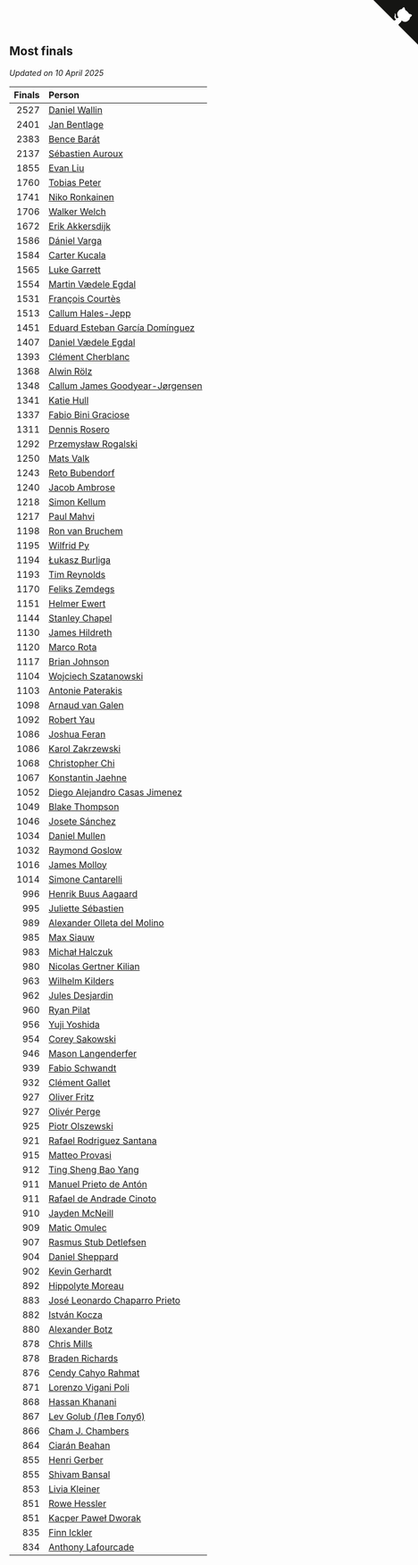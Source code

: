 ## Most finals

*Updated on 10 April 2025*

| Finals | Person |
| ---: | :--- |
| 2527 | [Daniel Wallin](https://www.worldcubeassociation.org/persons/2013WALL03) |
| 2401 | [Jan Bentlage](https://www.worldcubeassociation.org/persons/2010BENT01) |
| 2383 | [Bence Barát](https://www.worldcubeassociation.org/persons/2008BARA01) |
| 2137 | [Sébastien Auroux](https://www.worldcubeassociation.org/persons/2008AURO01) |
| 1855 | [Evan Liu](https://www.worldcubeassociation.org/persons/2009LIUE01) |
| 1760 | [Tobias Peter](https://www.worldcubeassociation.org/persons/2014PETE03) |
| 1741 | [Niko Ronkainen](https://www.worldcubeassociation.org/persons/2010RONK01) |
| 1706 | [Walker Welch](https://www.worldcubeassociation.org/persons/2011WELC01) |
| 1672 | [Erik Akkersdijk](https://www.worldcubeassociation.org/persons/2005AKKE01) |
| 1586 | [Dániel Varga](https://www.worldcubeassociation.org/persons/2008VARG01) |
| 1584 | [Carter Kucala](https://www.worldcubeassociation.org/persons/2015KUCA01) |
| 1565 | [Luke Garrett](https://www.worldcubeassociation.org/persons/2017GARR05) |
| 1554 | [Martin Vædele Egdal](https://www.worldcubeassociation.org/persons/2013EGDA02) |
| 1531 | [François Courtès](https://www.worldcubeassociation.org/persons/2008COUR01) |
| 1513 | [Callum Hales-Jepp](https://www.worldcubeassociation.org/persons/2012HALE01) |
| 1451 | [Eduard Esteban García Domínguez](https://www.worldcubeassociation.org/persons/2011EDUA01) |
| 1407 | [Daniel Vædele Egdal](https://www.worldcubeassociation.org/persons/2013EGDA01) |
| 1393 | [Clément Cherblanc](https://www.worldcubeassociation.org/persons/2014CHER05) |
| 1368 | [Alwin Rölz](https://www.worldcubeassociation.org/persons/2016ROLZ01) |
| 1348 | [Callum James Goodyear-Jørgensen](https://www.worldcubeassociation.org/persons/2012GOOD02) |
| 1341 | [Katie Hull](https://www.worldcubeassociation.org/persons/2010HULL01) |
| 1337 | [Fabio Bini Graciose](https://www.worldcubeassociation.org/persons/2010GRAC02) |
| 1311 | [Dennis Rosero](https://www.worldcubeassociation.org/persons/2010ROSE03) |
| 1292 | [Przemysław Rogalski](https://www.worldcubeassociation.org/persons/2013ROGA02) |
| 1250 | [Mats Valk](https://www.worldcubeassociation.org/persons/2007VALK01) |
| 1243 | [Reto Bubendorf](https://www.worldcubeassociation.org/persons/2012BUBE01) |
| 1240 | [Jacob Ambrose](https://www.worldcubeassociation.org/persons/2010AMBR01) |
| 1218 | [Simon Kellum](https://www.worldcubeassociation.org/persons/2016KELL12) |
| 1217 | [Paul Mahvi](https://www.worldcubeassociation.org/persons/2012MAHV01) |
| 1198 | [Ron van Bruchem](https://www.worldcubeassociation.org/persons/2003BRUC01) |
| 1195 | [Wilfrid Py](https://www.worldcubeassociation.org/persons/2016PYWI01) |
| 1194 | [Łukasz Burliga](https://www.worldcubeassociation.org/persons/2013BURL01) |
| 1193 | [Tim Reynolds](https://www.worldcubeassociation.org/persons/2005REYN01) |
| 1170 | [Feliks Zemdegs](https://www.worldcubeassociation.org/persons/2009ZEMD01) |
| 1151 | [Helmer Ewert](https://www.worldcubeassociation.org/persons/2015EWER01) |
| 1144 | [Stanley Chapel](https://www.worldcubeassociation.org/persons/2016CHAP04) |
| 1130 | [James Hildreth](https://www.worldcubeassociation.org/persons/2009HILD01) |
| 1120 | [Marco Rota](https://www.worldcubeassociation.org/persons/2009ROTA01) |
| 1117 | [Brian Johnson](https://www.worldcubeassociation.org/persons/2013JOHN10) |
| 1104 | [Wojciech Szatanowski](https://www.worldcubeassociation.org/persons/2011SZAT01) |
| 1103 | [Antonie Paterakis](https://www.worldcubeassociation.org/persons/2012PATE01) |
| 1098 | [Arnaud van Galen](https://www.worldcubeassociation.org/persons/2006GALE01) |
| 1092 | [Robert Yau](https://www.worldcubeassociation.org/persons/2009YAUR01) |
| 1086 | [Joshua Feran](https://www.worldcubeassociation.org/persons/2011FERA01) |
| 1086 | [Karol Zakrzewski](https://www.worldcubeassociation.org/persons/2014ZAKR01) |
| 1068 | [Christopher Chi](https://www.worldcubeassociation.org/persons/2014CHIC01) |
| 1067 | [Konstantin Jaehne](https://www.worldcubeassociation.org/persons/2015JAEH01) |
| 1052 | [Diego Alejandro Casas Jimenez](https://www.worldcubeassociation.org/persons/2014JIME05) |
| 1049 | [Blake Thompson](https://www.worldcubeassociation.org/persons/2010THOM03) |
| 1046 | [Josete Sánchez](https://www.worldcubeassociation.org/persons/2015SANC18) |
| 1034 | [Daniel Mullen](https://www.worldcubeassociation.org/persons/2016MULL04) |
| 1032 | [Raymond Goslow](https://www.worldcubeassociation.org/persons/2014GOSL01) |
| 1016 | [James Molloy](https://www.worldcubeassociation.org/persons/2011MOLL01) |
| 1014 | [Simone Cantarelli](https://www.worldcubeassociation.org/persons/2012CANT02) |
| 996 | [Henrik Buus Aagaard](https://www.worldcubeassociation.org/persons/2006BUUS01) |
| 995 | [Juliette Sébastien](https://www.worldcubeassociation.org/persons/2014SEBA01) |
| 989 | [Alexander Olleta del Molino](https://www.worldcubeassociation.org/persons/2008OLLE01) |
| 985 | [Max Siauw](https://www.worldcubeassociation.org/persons/2017SIAU02) |
| 983 | [Michał Halczuk](https://www.worldcubeassociation.org/persons/2006HALC01) |
| 980 | [Nicolas Gertner Kilian](https://www.worldcubeassociation.org/persons/2013GERT01) |
| 963 | [Wilhelm Kilders](https://www.worldcubeassociation.org/persons/2010KILD02) |
| 962 | [Jules Desjardin](https://www.worldcubeassociation.org/persons/2010DESJ01) |
| 960 | [Ryan Pilat](https://www.worldcubeassociation.org/persons/2016PILA03) |
| 956 | [Yuji Yoshida](https://www.worldcubeassociation.org/persons/2015YOSH01) |
| 954 | [Corey Sakowski](https://www.worldcubeassociation.org/persons/2011SAKO01) |
| 946 | [Mason Langenderfer](https://www.worldcubeassociation.org/persons/2013LANG03) |
| 939 | [Fabio Schwandt](https://www.worldcubeassociation.org/persons/2014SCHW02) |
| 932 | [Clément Gallet](https://www.worldcubeassociation.org/persons/2004GALL02) |
| 927 | [Oliver Fritz](https://www.worldcubeassociation.org/persons/2014FRIT02) |
| 927 | [Olivér Perge](https://www.worldcubeassociation.org/persons/2007PERG01) |
| 925 | [Piotr Olszewski](https://www.worldcubeassociation.org/persons/2013OLSZ02) |
| 921 | [Rafael Rodriguez Santana](https://www.worldcubeassociation.org/persons/2012SANT12) |
| 915 | [Matteo Provasi](https://www.worldcubeassociation.org/persons/2009PROV01) |
| 912 | [Ting Sheng Bao Yang](https://www.worldcubeassociation.org/persons/2008BAOY01) |
| 911 | [Manuel Prieto de Antón](https://www.worldcubeassociation.org/persons/2015ANTO04) |
| 911 | [Rafael de Andrade Cinoto](https://www.worldcubeassociation.org/persons/2007CINO01) |
| 910 | [Jayden McNeill](https://www.worldcubeassociation.org/persons/2012MCNE01) |
| 909 | [Matic Omulec](https://www.worldcubeassociation.org/persons/2010OMUL02) |
| 907 | [Rasmus Stub Detlefsen](https://www.worldcubeassociation.org/persons/2014DETL01) |
| 904 | [Daniel Sheppard](https://www.worldcubeassociation.org/persons/2009SHEP01) |
| 902 | [Kevin Gerhardt](https://www.worldcubeassociation.org/persons/2013GERH01) |
| 892 | [Hippolyte Moreau](https://www.worldcubeassociation.org/persons/2008MORE02) |
| 883 | [José Leonardo Chaparro Prieto](https://www.worldcubeassociation.org/persons/2011CHAP01) |
| 882 | [István Kocza](https://www.worldcubeassociation.org/persons/2005KOCZ01) |
| 880 | [Alexander Botz](https://www.worldcubeassociation.org/persons/2013BOTZ01) |
| 878 | [Chris Mills](https://www.worldcubeassociation.org/persons/2014MILL04) |
| 878 | [Braden Richards](https://www.worldcubeassociation.org/persons/2017RICH02) |
| 876 | [Cendy Cahyo Rahmat](https://www.worldcubeassociation.org/persons/2010RAHM02) |
| 871 | [Lorenzo Vigani Poli](https://www.worldcubeassociation.org/persons/2007POLI01) |
| 868 | [Hassan Khanani](https://www.worldcubeassociation.org/persons/2018KHAN26) |
| 867 | [Lev Golub (Лев Голуб)](https://www.worldcubeassociation.org/persons/2014HOLU01) |
| 866 | [Cham J. Chambers](https://www.worldcubeassociation.org/persons/2017CHAM09) |
| 864 | [Ciarán Beahan](https://www.worldcubeassociation.org/persons/2012BEAH01) |
| 855 | [Henri Gerber](https://www.worldcubeassociation.org/persons/2014GERB01) |
| 855 | [Shivam Bansal](https://www.worldcubeassociation.org/persons/2011BANS02) |
| 853 | [Livia Kleiner](https://www.worldcubeassociation.org/persons/2013KLEI03) |
| 851 | [Rowe Hessler](https://www.worldcubeassociation.org/persons/2007HESS01) |
| 851 | [Kacper Paweł Dworak](https://www.worldcubeassociation.org/persons/2020DWOR01) |
| 835 | [Finn Ickler](https://www.worldcubeassociation.org/persons/2012ICKL01) |
| 834 | [Anthony Lafourcade](https://www.worldcubeassociation.org/persons/2014LAFO01) |


<a href="https://github.com/jonatanklosko/wca_statistics" class="github-corner" aria-label="View source on Github"><svg width="80" height="80" viewBox="0 0 250 250" style="fill:#151513; color:#fff; position: absolute; top: 0; border: 0; right: 0;" aria-hidden="true"><path d="M0,0 L115,115 L130,115 L142,142 L250,250 L250,0 Z"></path><path d="M128.3,109.0 C113.8,99.7 119.0,89.6 119.0,89.6 C122.0,82.7 120.5,78.6 120.5,78.6 C119.2,72.0 123.4,76.3 123.4,76.3 C127.3,80.9 125.5,87.3 125.5,87.3 C122.9,97.6 130.6,101.9 134.4,103.2" fill="currentColor" style="transform-origin: 130px 106px;" class="octo-arm"></path><path d="M115.0,115.0 C114.9,115.1 118.7,116.5 119.8,115.4 L133.7,101.6 C136.9,99.2 139.9,98.4 142.2,98.6 C133.8,88.0 127.5,74.4 143.8,58.0 C148.5,53.4 154.0,51.2 159.7,51.0 C160.3,49.4 163.2,43.6 171.4,40.1 C171.4,40.1 176.1,42.5 178.8,56.2 C183.1,58.6 187.2,61.8 190.9,65.4 C194.5,69.0 197.7,73.2 200.1,77.6 C213.8,80.2 216.3,84.9 216.3,84.9 C212.7,93.1 206.9,96.0 205.4,96.6 C205.1,102.4 203.0,107.8 198.3,112.5 C181.9,128.9 168.3,122.5 157.7,114.1 C157.9,116.9 156.7,120.9 152.7,124.9 L141.0,136.5 C139.8,137.7 141.6,141.9 141.8,141.8 Z" fill="currentColor" class="octo-body"></path></svg></a><style>.github-corner:hover .octo-arm{animation:octocat-wave 560ms ease-in-out}@keyframes octocat-wave{0%,100%{transform:rotate(0)}20%,60%{transform:rotate(-25deg)}40%,80%{transform:rotate(10deg)}}@media (max-width:500px){.github-corner:hover .octo-arm{animation:none}.github-corner .octo-arm{animation:octocat-wave 560ms ease-in-out}}</style>
